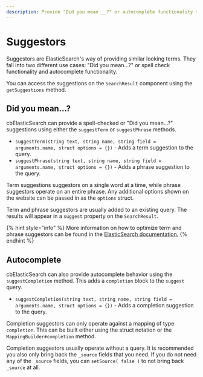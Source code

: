 ```yaml
---
description: Provide "Did you mean __?" or autocomplete functionality to your app's search form with CBElasticsearch
---
```


# Suggestors

Suggestors are ElasticSearch's way of providing similar looking terms. They fall into two different use cases:  "Did you mean...?" or spell check functionality and autocomplete functionality.

You can access the suggestions on the `SearchResult` component using the `getSuggestions` method.

## Did you mean...?

cbElasticSearch can provide a spell-checked or "Did you mean...?" suggestions using either the `suggestTerm` or `suggestPhrase` methods.

* `suggestTerm(string text, string name, string field = arguments.name, struct options = {})`  - Adds a term suggestion to the query.
* `suggestPhrase(string text, string name, string field = arguments.name, struct options = {})`  - Adds a phrase suggestion to the query.

Term suggestions suggestors on a single word at a time, while phrase suggestors operate on an entire phrase. Any additional options shown on the website can be passed in as the `options` struct.

Term and phrase suggestors are usually added to an existing query. The results will appear in a `suggest` property on the `SearchResult`.

{% hint style="info" %}
More information on how to optimize term and phrase suggestors can be found in the [ElasticSearch documentation.](https://www.elastic.co/guide/en/elasticsearch/reference/current/search-suggesters.html)
{% endhint %}

## Autocomplete

cbElasticSearch can also provide autocomplete behavior using the `suggestCompletion` method.  This adds a `completion` block to the `suggest` query.

* `suggestCompletion(string text, string name, string field = arguments.name, struct options = {})`  - Adds a completion suggestion to the query.

Completion suggestors can only operate against a mapping of type `completion`. This can be built either using the struct notation or the `MappingBuilder#completion` method.

Completion suggestors usually operate without a query.  It is recommended you also only bring back the `_source` fields that you need.  If you do not need any of the `_source` fields, you can `setSource( false )` to not bring back `_source` at all.